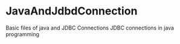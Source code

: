 # JavaAndJdbdConnection
Basic files of java and JDBC Connections
JDBC connections in java programming
